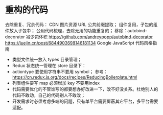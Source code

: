 # 重构的代码

去除重复、冗余代码：
CDN 图片资源 URL 公共前缀提取；
组件复用，子包的组件放入子包中；
公用代码梳理，去除无用的功能重复的；
移除：autobind-decorator 减少包体积 <https://github.com/andreypopp/autobind-decorator>
<https://juejin.cn/post/6844903698146181134> Google JavaScript 代码风格指南

- 类型文件统一放入 types 目录管理；
- Redux 状态统一管理在 store 目录下：
- actiontype 要使用字符串不要用 symbol； 参考：<https://cn.redux.js.org/docs/recipes/ReducingBoilerplate.html>
- 列表组件要写 map 必须增加 key 不要用index
- 代码需要优化的不管谁写的都要想办好改进一下，改不好没关系。杜绝别人的代码不敢动，自己的代码别人不敢改；
- 开发需求时必须考虑多端的问题，只有单平台需要屏蔽其它平台，多平台需要适配。
